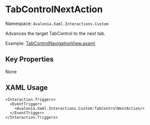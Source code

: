 # TabControlNextAction

Namespace: `Avalonia.Xaml.Interactions.Custom`

Advances the target TabControl to the next tab.

Example: [TabControlNavigationView.axaml](samples/BehaviorsTestApplication/Views/Pages/TabControlNavigationView.axaml)

## Key Properties
None

## XAML Usage
```xaml
<Interaction.Triggers>
  <EventTrigger>
    <Avalonia.Xaml.Interactions.Custom:TabControlNextAction/>
  </EventTrigger>
</Interaction.Triggers>
```
